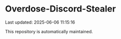 # Overdose-Discord-Stealer

Last updated: 2025-06-06 11:15:16

This repository is automatically maintained.
